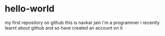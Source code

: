# hello-world
my first repository on github
this is navkar jain i'm a programmer
i recently learnt about github
and so have created an account on it
